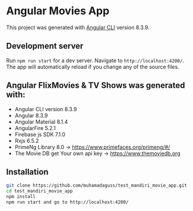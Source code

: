 # Angular Movies App

This project was generated with [Angular CLI](https://github.com/angular/angular-cli) version 8.3.9.

## Development server

Run `npm run start` for a dev server. Navigate to `http://localhost:4200/`. The app will automatically reload if you change any of the source files.

## Angular FlixMovies & TV Shows was generated with:

- Angular CLI version 8.3.9
- Angular 8.3.9
- Angular Material 8.1.4
- AngularFire 5.2.1
- Firebase js SDK 7.1.0
- Rxjs 6.5.2
- PrimeNg Library 8.0 -> https://www.primefaces.org/primeng/#/
- The Movie DB get Your own api key -> https://www.themoviedb.org

## Installation

```bash
git clone https://github.com/muhamadaguss/test_mandiri_movie_app.git
cd test_mandiri_movie_app
npm install
npm run start and go to http://localhost:4200/
```
